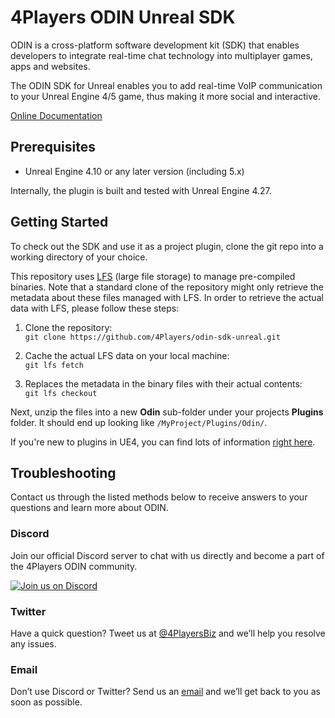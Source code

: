 # 4Players ODIN Unreal SDK

ODIN is a cross-platform software development kit (SDK) that enables developers to integrate real-time chat technology into multiplayer games, apps and websites.

The ODIN SDK for Unreal enables you to add real-time VoIP communication to your Unreal Engine 4/5 game, thus making it more social and interactive.

[Online Documentation](https://developers.4players.io/odin)

## Prerequisites

- Unreal Engine 4.10 or any later version (including 5.x)

Internally, the plugin is built and tested with Unreal Engine 4.27.

## Getting Started

To check out the SDK and use it as a project plugin, clone the git repo into a working directory of your choice.

This repository uses [LFS](https://git-lfs.github.com) (large file storage) to manage pre-compiled binaries. Note that a standard clone of the repository might only retrieve the metadata about these files managed with LFS. In order to retrieve the actual data with LFS, please follow these steps:

1. Clone the repository:  
   `git clone https://github.com/4Players/odin-sdk-unreal.git`

2. Cache the actual LFS data on your local machine:  
   `git lfs fetch`

3. Replaces the metadata in the binary files with their actual contents:  
   `git lfs checkout`

Next, unzip the files into a new **Odin** sub-folder under your projects **Plugins** folder. It should end up looking like `/MyProject/Plugins/Odin/`.

If you're new to plugins in UE4, you can find lots of information [right here](https://unrealcommunity.wiki/an-introduction-to-ue4-plugins-v1v672wq).

## Troubleshooting

Contact us through the listed methods below to receive answers to your questions and learn more about ODIN.

### Discord

Join our official Discord server to chat with us directly and become a part of the 4Players ODIN community.

[![Join us on Discord](https://developers.4players.io/images/join_discord.png)](https://discord.gg/9yzdJNUGZS)

### Twitter

Have a quick question? Tweet us at [@4PlayersBiz](https://twitter.com/4PlayersBiz) and we’ll help you resolve any issues.

### Email

Don’t use Discord or Twitter? Send us an [email](mailto:odin@4players.io) and we’ll get back to you as soon as possible.
